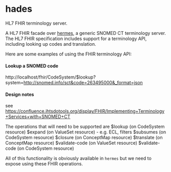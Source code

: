 # hades

HL7 FHIR terminology server.

A HL7 FHIR facade over [hermes](https://github.com/wardle/hermes), a generic SNOMED CT terminology server. 
The HL7 FHIR specification includes support for a terminology API, including looking up codes and translation. 

Here are some examples of using the FHIR terminology API:

#### Lookup a SNOMED code

http://localhost/fhir/CodeSystem/$lookup?system=http://snomed.info/sct&code=263495000&_format=json
#### Design notes
see https://confluence.ihtsdotools.org/display/FHIR/Implementing+Terminology+Services+with+SNOMED+CT

The operations that will need to be supported are
$lookup (on CodeSystem resource)
$expand (on ValueSet resource) - e.g. ECL, filters
$subsumes (on CodeSystem resource)
$closure (on ConceptMap resource)
$translate (on ConceptMap resource)
$validate-code (on ValueSet resource)
$validate-code (on CodeSystem resource)

All of this functionality is obviously available in `hermes` but we need to expose using these
FHIR operations.
